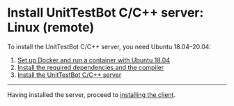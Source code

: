 # Install UnitTestBot C/C++ server: Linux (remote)

To install the UnitTestBot C/C++ server, you need Ubuntu 18.04–20.04:
1. [Set up Docker and run a container with Ubuntu 18.04](set-up-docker-os)
2. [Install the required dependencies and the compiler](install-dependencies-gcc9)
3. [Install the UnitTestBot C/C++ server](install-server-on-ubuntu)

***
Having installed the server, proceed to [installing the client](install_client).
